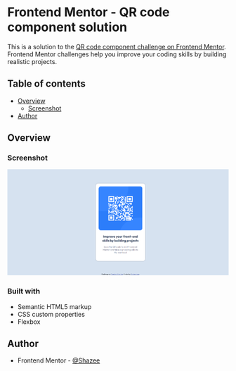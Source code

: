 # Frontend Mentor - QR code component solution

This is a solution to the [QR code component challenge on Frontend Mentor](https://www.frontendmentor.io/challenges/qr-code-component-iux_sIO_H). Frontend Mentor challenges help you improve your coding skills by building realistic projects. 

## Table of contents

- [Overview](#overview)
  - [Screenshot](#screenshot)
- [Author](#author)

## Overview

### Screenshot

![](./screenshot.png)

### Built with

- Semantic HTML5 markup
- CSS custom properties
- Flexbox


## Author

- Frontend Mentor - [@Shazee](https://www.frontendmentor.io/profile/Shazee17)



